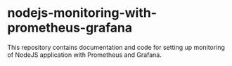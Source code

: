 # nodejs-monitoring-with-prometheus-grafana
This repository contains documentation and code for setting up monitoring of NodeJS application with Prometheus and Grafana.
